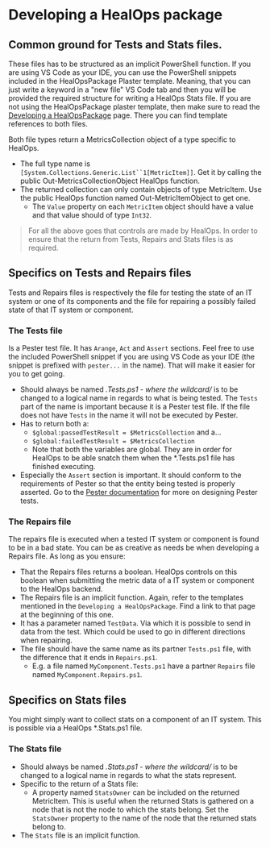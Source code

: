 # Developing a HealOps package

## Common ground for Tests and Stats files.

These files has to be structured as an implicit PowerShell function. If you are using VS Code as your IDE, you can use the PowerShell snippets included in the HealOpsPackage Plaster template. Meaning, that you can just write a keyword in a "new file" VS Code tab and then you will be provided the required structure for writing a HealOps Stats file. If you are not using the HealOpsPackage plaster template, then make sure to read the [Developing a HealOpsPackage](./HealOpsPackages-GettingStarted.md) page. There you can find template references to both files.

Both file types return a MetricsCollection object of a type specific to HealOps.
- The full type name is `[System.Collections.Generic.List``1[MetricItem]]`. Get it by calling the public Out-MetricsCollectionObject HealOps function.
- The returned collection can only contain objects of type MetricItem. Use the public HealOps function named Out-MetricItemObject to get one.
    - The `Value` property on each `MetricItem` object should have a value and that value should of type `Int32`.

> For all the above goes that controls are made by HealOps. In order to ensure that the return from Tests, Repairs and Stats files is as required.

## Specifics on Tests and Repairs files

Tests and Repairs files is respectively the file for testing the state of an IT system or one of its components and the file for repairing a possibly failed state of that IT system or component.

### The Tests file

Is a Pester test file. It has `Arange`, `Act` and `Assert` sections. Feel free to use the included PowerShell snippet if you are using VS Code as your IDE (the snippet is prefixed with `pester...` in the name). That will make it easier for you to get going.

- Should always be named *.Tests.ps1 - where the wildcard/* is to be changed to a logical name in regards to what is being tested. The `Tests` part of the name is important because it is a Pester test file. If the file does not have `Tests` in the name it will not be executed by Pester.
- Has to return both a:
    - `$global:passedTestResult = $MetricsCollection` and a...
    - `$global:failedTestResult = $MetricsCollection`
    - Note that both the variables are global. They are in order for HealOps to be able snatch them when the *.Tests.ps1 file has finished executing.
- Especially the `Assert` section is important. It should conform to the requirements of Pester so that the entity being tested is properly asserted. Go to the [Pester documentation](https://github.com/pester/Pester/wiki/Should) for more on designing Pester tests.

### The Repairs file

The repairs file is executed when a tested IT system or component is found to be in a bad state. You can be as creative as needs be when developing a Repairs file. As long as you ensure:

- That the Repairs files returns a boolean. HealOps controls on this boolean when submitting the metric data of a IT system or component to the HealOps backend.
- The Repairs file is an implicit function. Again, refer to the templates mentioned in the `Developing a HealOpsPackage`. Find a link to that page at the beginning of this one.
- It has a parameter named `TestData`. Via which it is possible to send in data from the test. Which could be used to go in different directions when repairing.
- The file should have the same name as its partner `Tests.ps1` file, with the difference that it ends in `Repairs.ps1`.
    - E.g. a file named `MyComponent.Tests.ps1` have a partner `Repairs` file named `MyComponent.Repairs.ps1`.

## Specifics on Stats files

You might simply want to collect stats on a component of an IT system. This is possible via a HealOps *.Stats.ps1 file.

### The Stats file

- Should always be named *.Stats.ps1 - where the wildcard/* is to be changed to a logical name in regards to what the stats represent.
- Specific to the return of a Stats file:
    - A property named `StatsOwner` can be included on the returned MetricItem. This is useful when the returned Stats is gathered on a node that is not the node to which the stats belong. Set the `StatsOwner` property to the name of the node that the returned stats belong to.
- The `Stats` file is an implicit function.